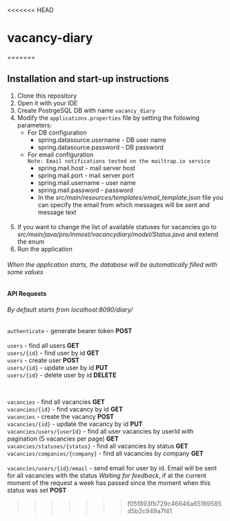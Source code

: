 <<<<<<< HEAD
# vacancy-diary
=======
## Installation and start-up instructions
1) Clone this repository<br>
2) Open it with your IDE<br>
3) Create PostrgeSQL DB with name `vacancy_diary`<br>
4) Modify the `applications.properties` file by setting the following parameters:    
    - For DB configuration
        * spring.datasource.username - DB user name
        * spring.datasource.password - DB password
    - For email configuration<br>
    `Note: Email notifications tested on the mailtrap.io service`
        * spring.mail.host - mail server host
        * spring.mail.port - mail server port
        * spring.mail.username - user name
        * spring.mail.password -  password
        * In the _src/main/resources/templates/email_template.json_ file you can specify the email from 
        which messages will be sent and message text
    <br>
5) If you want to change the list of available statuses for vacancies go to 
_src/main/java/pro/inmost/vacancydiary/model/Status.java_ and extend the enum<br>
6) Run the application<br>
###### When the application starts, the database will be automatically filled with some values
#### API Requests 
###### By default starts from _localhost:8090/diary/_
`authenticate` - generate bearer token **POST**<br>
<br>
`users` - find all users **GET**<br>
`users/{id}` - find user by id **GET**<br>
`users` - create user **POST**<br>
`users/{id}` - update user by id **PUT**<br>
`users/{id}` - delete user by id **DELETE**<br>

<br>

`vacancies` - find all vacancies  **GET**<br>
`vacancies/{id}` - find vacancy by id **GET**<br>
`vacancies` - create the vacancy **POST**<br>
`vacancies/{id}` - update the vacancy by id **PUT**<br>
`vacancies/users/{userId}` - find all user vacancies by userId with pagination (5 vacancies per page) **GET**<br>
`vacancies/statuses/{status}` - find all vacancies by status **GET**<br>
`vacancies/companies/{company}` - find all vacancies by company **GET**<br>
<br>
`vacancies/users/{id}/email` - send email for user by id. 
Email will be sent for all vacancies with the status _Waiting for feedback_, if at the current moment of the request a week has passed since the moment when this status was set **POST**<br>
 

>>>>>>> f05f893fb729c46646a65169585d5b2c949a7f41
